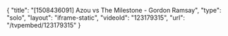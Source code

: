 {
    "title": "[1508436091] Azou vs The Milestone - Gordon Ramsay",
    "type": "solo",
    "layout": "iframe-static",
    "videoId": "123179315",
    "url": "\/tvpembed\/123179315"
}